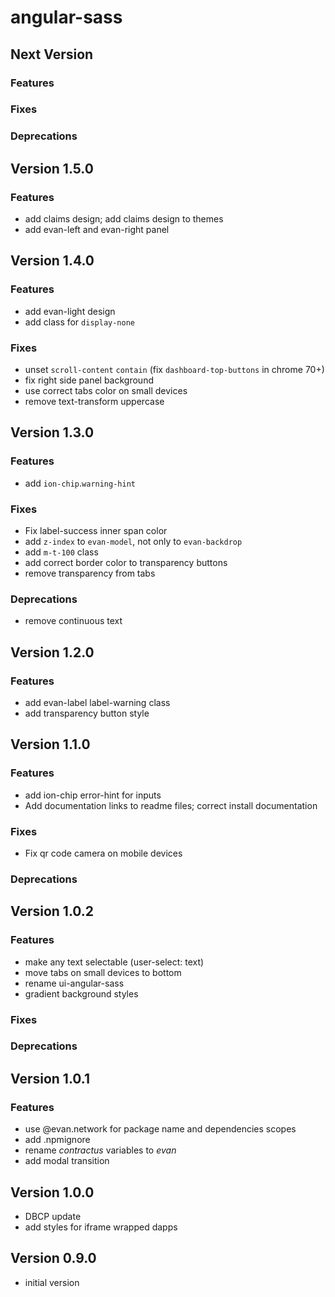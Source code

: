 # angular-sass

## Next Version
### Features
### Fixes
### Deprecations

## Version 1.5.0
### Features
- add claims design; add claims design to themes
- add evan-left and evan-right panel

## Version 1.4.0
### Features
- add evan-light design
- add class for `display-none`

### Fixes
- unset `scroll-content` `contain` (fix `dashboard-top-buttons` in chrome 70+)
- fix right side panel background
- use correct tabs color on small devices
- remove text-transform uppercase

## Version 1.3.0
### Features
- add `ion-chip`.`warning-hint`

### Fixes
- Fix label-success inner span color
- add `z-index` to `evan-model`, not only to `evan-backdrop`
- add `m-t-100` class
- add correct border color to transparency buttons
- remove transparency from tabs

### Deprecations
- remove continuous text

## Version 1.2.0
### Features
- add evan-label label-warning class
- add transparency button style

##  Version 1.1.0
### Features
- add ion-chip error-hint for inputs
- Add documentation links to readme files; correct install documentation

### Fixes
- Fix qr code camera on mobile devices

### Deprecations

## Version 1.0.2
### Features
- make any text selectable (user-select: text)
- move tabs on small devices to bottom
- rename ui-angular-sass
- gradient background styles

### Fixes
### Deprecations

## Version 1.0.1
### Features
- use @evan.network for package name and dependencies scopes
- add .npmignore
- rename *contractus* variables to *evan*
- add modal transition

## Version 1.0.0
- DBCP update
- add styles for iframe wrapped dapps

## Version 0.9.0
- initial version